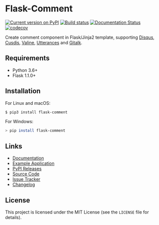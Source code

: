 # Flask-Comment

[![Current version on PyPI](https://img.shields.io/pypi/v/flask-comment)](https://pypi.org/project/flask-comment/)
[![Build status](https://github.com/yuxiaoy1/flask-comment/workflows/build/badge.svg)](https://github.com/yuxiaoy1/flask-comment/actions)
[![Documentation Status](https://readthedocs.org/projects/flask-comment/badge/?version=latest)](https://flask-comment.readthedocs.io/en/latest/?badge=latest)
[![codecov](https://codecov.io/gh/yuxiaoy1/flask-comment/branch/main/graph/badge.svg?token=YHXVMF66TW)](https://codecov.io/gh/yuxiaoy1/flask-comment)

Create comment component in Flask/Jinja2 template, supporting [Disqus](https://disqus.com), [Cusdis](https://cusdis.com), [Valine](https://valine.js.org), [Utterances](https://utteranc.es) and [Gitalk](https://github.com/gitalk/gitalk).

## Requirements

* Python 3.6+
* Flask 1.1.0+

## Installation

For Linux and macOS:

```bash
$ pip3 install flask-comment
```

For Windows:

```bash
> pip install flask-comment
```

## Links

* [Documentation](https://flask-comment.readthedocs.io/)
* [Example Application](https://github.com/yuxiaoy1/flask-comment/tree/main/examples/)
* [PyPI Releases](https://pypi.org/project/flask-comment/)
* [Source Code](https://github.com/yuxiaoy1/flask-comment/)
* [Issue Tracker](https://github.com/yuxiaoy1/flask-comment/issues/)
* [Changelog](https://flask-comment.readthedocs.io/en/latest/changelog/)

## License

This project is licensed under the MIT License (see the `LICENSE` file for details).
